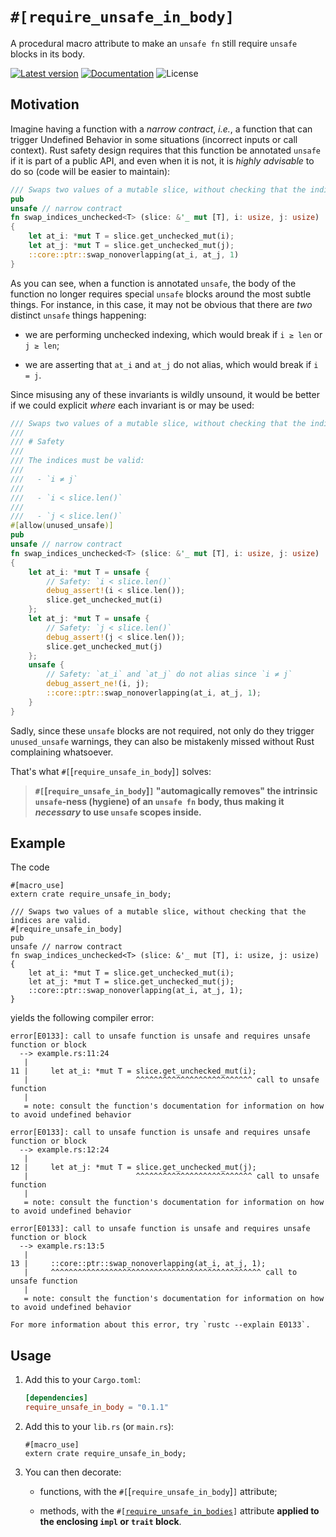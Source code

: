 # `#[require_unsafe_in_body]`

A procedural macro attribute to make an `unsafe fn` still require `unsafe` blocks in its body.

[![Latest version](https://img.shields.io/crates/v/require_unsafe_in_body.svg)](https://crates.io/crates/require_unsafe_in_body)
[![Documentation](https://docs.rs/require_unsafe_in_body/badge.svg)](https://docs.rs/require_unsafe_in_body)
![License](https://img.shields.io/crates/l/require_unsafe_in_body.svg)

## Motivation

Imagine having a function with a _narrow contract_, _i.e._, a function that can
trigger Undefined Behavior in some situations (incorrect inputs or call
context).
Rust safety design requires that this function be annotated `unsafe` if it is
part of a public API, and even when it is not, it is _highly advisable_ to do
so (code will be easier to maintain):

```rust
/// Swaps two values of a mutable slice, without checking that the indices are valid.
pub
unsafe // narrow contract
fn swap_indices_unchecked<T> (slice: &'_ mut [T], i: usize, j: usize)
{
    let at_i: *mut T = slice.get_unchecked_mut(i);
    let at_j: *mut T = slice.get_unchecked_mut(j);
    ::core::ptr::swap_nonoverlapping(at_i, at_j, 1)
}
```

As you can see, when a function is annotated `unsafe`, the body of the function
no longer requires special `unsafe` blocks around the most subtle things.
For instance, in this case, it may not be obvious that there are _two_ distinct
`unsafe` things happening:

  - we are performing unchecked indexing, which would break if `i ≥ len` or
    `j ≥ len`;

  - we are asserting that `at_i` and `at_j` do not alias, which would break if
    `i = j`.

Since misusing any of these invariants is wildly unsound, it would be better
if we could explicit _where_ each invariant is or may be used:

```rust
/// Swaps two values of a mutable slice, without checking that the indices are valid.
///
/// # Safety
///
/// The indices must be valid:
///
///   - `i ≠ j`
///
///   - `i < slice.len()`
///
///   - `j < slice.len()`
#[allow(unused_unsafe)]
pub
unsafe // narrow contract
fn swap_indices_unchecked<T> (slice: &'_ mut [T], i: usize, j: usize)
{
    let at_i: *mut T = unsafe {
        // Safety: `i < slice.len()`
        debug_assert!(i < slice.len());
        slice.get_unchecked_mut(i)
    };
    let at_j: *mut T = unsafe {
        // Safety: `j < slice.len()`
        debug_assert!(j < slice.len());
        slice.get_unchecked_mut(j)
    };
    unsafe {
        // Safety: `at_i` and `at_j` do not alias since `i ≠ j`
        debug_assert_ne!(i, j);
        ::core::ptr::swap_nonoverlapping(at_i, at_j, 1);
    }
}
```

Sadly, since these `unsafe` blocks are not required, not only do they trigger
`unused_unsafe` warnings, they can also be mistakenly missed without Rust
complaining whatsoever.

That's what `#[`[`require_unsafe_in_body`]`]` solves:

> **`#[`[`require_unsafe_in_body`]`]` "automagically removes" the intrinsic `unsafe`-ness (hygiene) of an `unsafe fn` body, thus making it _necessary_ to use `unsafe` scopes inside.**

## Example

The code

```rust,compile_fail
#[macro_use]
extern crate require_unsafe_in_body;

/// Swaps two values of a mutable slice, without checking that the indices are valid.
#[require_unsafe_in_body]
pub
unsafe // narrow contract
fn swap_indices_unchecked<T> (slice: &'_ mut [T], i: usize, j: usize)
{
    let at_i: *mut T = slice.get_unchecked_mut(i);
    let at_j: *mut T = slice.get_unchecked_mut(j);
    ::core::ptr::swap_nonoverlapping(at_i, at_j, 1);
}
```

yields the following compiler error:

```text
error[E0133]: call to unsafe function is unsafe and requires unsafe function or block
  --> example.rs:11:24
   |
11 |     let at_i: *mut T = slice.get_unchecked_mut(i);
   |                        ^^^^^^^^^^^^^^^^^^^^^^^^^^ call to unsafe function
   |
   = note: consult the function's documentation for information on how to avoid undefined behavior

error[E0133]: call to unsafe function is unsafe and requires unsafe function or block
  --> example.rs:12:24
   |
12 |     let at_j: *mut T = slice.get_unchecked_mut(j);
   |                        ^^^^^^^^^^^^^^^^^^^^^^^^^^ call to unsafe function
   |
   = note: consult the function's documentation for information on how to avoid undefined behavior

error[E0133]: call to unsafe function is unsafe and requires unsafe function or block
  --> example.rs:13:5
   |
13 |     ::core::ptr::swap_nonoverlapping(at_i, at_j, 1);
   |     ^^^^^^^^^^^^^^^^^^^^^^^^^^^^^^^^^^^^^^^^^^^^^^^ call to unsafe function
   |
   = note: consult the function's documentation for information on how to avoid undefined behavior

For more information about this error, try `rustc --explain E0133`.
```

## Usage

 1. Add this to your `Cargo.toml`:

    ```toml
    [dependencies]
    require_unsafe_in_body = "0.1.1"
    ```

 2. Add this to your `lib.rs` (or `main.rs`):

    ```rust,ignore
    #[macro_use]
    extern crate require_unsafe_in_body;
    ```

 3. You can then decorate:

      - functions, with the `#[`[`require_unsafe_in_body`]`]` attribute;

      - methods, with the `#[`[`require_unsafe_in_bodies`]`]` attribute **applied to the enclosing `impl` or `trait` block**.

[`require_unsafe_in_bodies`]: https://docs.rs/require_unsafe_in_body/0.1.1/require_unsafe_in_body/attr.require_unsafe_in_body.html
